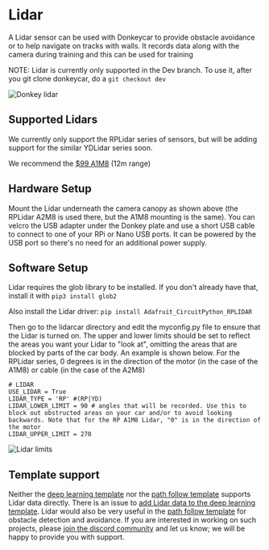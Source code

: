 # Lidar

A Lidar sensor can be used with Donkeycar to provide obstacle avoidance or to help navigate on tracks with walls. It records data along with the camera during training and this can be used for training

NOTE: Lidar is currently only supported in the Dev branch. To use it, after you git clone donkeycar, do a `git checkout dev`

![Donkey lidar](../assets/lidar.jpg) 
## Supported Lidars

We currently only support the RPLidar series of sensors, but will be adding support for the similar YDLidar series soon. 

We recommend the [$99 A1M8](https://amzn.to/3vCabyN) (12m range) 


## Hardware Setup

Mount the Lidar underneath the camera canopy as shown above (the RPLidar A2M8 is used there, but the A1M8 mounting is the same). You can velcro the USB adapter under the Donkey plate and use a short USB cable to connect to one of your RPi or Nano USB ports. It can be powered by the USB port so there's no need for an additional power supply.

## Software Setup

Lidar requires the glob library to be installed. If you don't already have that, install it with `pip3 install glob2`

Also install the Lidar driver: `pip install Adafruit_CircuitPython_RPLIDAR`


Then go to the lidarcar directory and edit the myconfig.py file to ensure that the Lidar is turned on. The upper and lower limits should be set to reflect the areas you want your Lidar to "look at", omitting the areas that are blocked by parts of the car body. An example is shown below. For the RPLidar series, 0 degrees is in the direction of the motor (in the case of the A1M8) or cable (in the case of the A2M8)

```
# LIDAR
USE_LIDAR = True
LIDAR_TYPE = 'RP' #(RP|YD)
LIDAR_LOWER_LIMIT = 90 # angles that will be recorded. Use this to block out obstructed areas on your car and/or to avoid looking backwards. Note that for the RP A1M8 Lidar, "0" is in the direction of the motor 
LIDAR_UPPER_LIMIT = 270
```
![Lidar limits](../assets/lidar_angle.png) 

## Template support
Neither the [deep learning template](/guide/train_autopilot/#deep-earning-autopilot) nor the [path follow template](/guide/path_follow/path_follow/) supports Lidar data directly.  There is an issue to [add Lidar data to the deep learning template](https://github.com/autorope/donkeycar/issues/910).  Lidar would also be very useful in the [path follow template](/guide/path_follow/path_follow/) for obstacle detection and avoidance.  If you are interested in working on such projects, please [join the discord community](https://www.donkeycar.com/community.html) and let us know; we will be happy to provide you with support.



